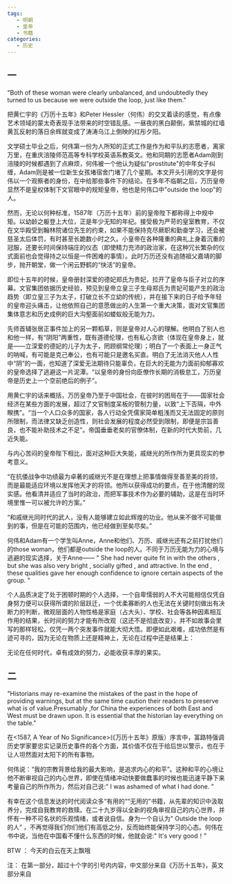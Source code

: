 ```yaml
---
tags:
   - 明朝
   - 皇帝
   - 书籍
categories:
   - 历史
---
```



## 一



"Both of these woman were clearly unbalanced, and undoubtedly they turned to us because we were outside the loop, just like them."



把黄仁宇的《万历十五年》和Peter Hessler（何伟）的<River Town>交叉着读的感觉，有点像艺术领域的蒙太奇表现手法带来的时空错乱感。一昼夜的黑白颠倒，紫禁城的红墙黄瓦反射的落日余辉就变成了涛涛乌江上倒映的红彤夕阳。



文学硕士毕业之后，何伟第一份为人所知的正式工作是作为和平队的志愿者，离家万里，在重庆涪陵师范高等专科学校英语系教英文。他和同期的志愿者Adam刚到涪陵的时候都遇到了点麻烦，何伟被一个他认为疑似"prostitute"的中年女子纠缠，Adam则是被一位新生女孩堵宿舍门堵了几个星期。本文开头引用的文字是何伟以一个观察者的身份，在<River Town>中给那些事件下的结论。在多年不临朝之后，万历皇帝显然不是皇权体制下文官眼中的规矩皇帝，他也是何伟口中"outside the loop"的人。



然而，无论以何种标准，1587年（万历十五年）前的皇帝陛下都称得上中规中矩。以幼龄之躯登上大位，正是年少无知的年纪。接受极为严苛的皇室教育，不仅在文华殿受到翰林院诸位先生的约束，如果不能保持克尽厥职和勤奋学习，还会被慈圣太后体罚，有时甚至长跪数小时之久。小皇帝在各种隆重的典礼上身着沉重的冠服，还要长时间保持端庄的仪态（即使精力充沛的政治家，在这种冗长繁杂的仪式面前也会觉得持之以恒是一件困难的事情）。此时万历还没有追随祖父嘉靖的脚步，抛开朝堂，做一个闲云野鹤的“快活”的皇帝。



即位十五年的时候，皇帝册封深爱的德妃郑氏为贵妃，拉开了皇帝与臣子对立的序幕。文官集团依据历史经验，预见到皇帝立皇三子生母郑氏为贵妃可能产生的政治趋势（即立皇三子为太子，打破立长不立幼的传统），并在接下来的日子给予年轻的皇帝迎头痛击，让他依照自己的意愿做出的人生第一个重大决策，面对文官集团集体意志和历史成例的巨大沟壑面前如蝼蚁般无能为力。



先师首辅张居正事件加上的另一颗稻草，则是皇帝对人心的理解。他明白了别人也和他一样，有“阴阳”两重性，既有道德伦理，也有私心贪欲（体现在皇帝身上，就是——立深爱的德妃的儿子为太子，罔顾纲常伦理）；明白了一个表面上一身正气的呐喊，有可能是克己奉公，也有可能只是邀名买直。明白了无法消灭他人人性中“阴”的一面，也知道了深爱无法期待只能辜负，在巨大的无能为力面前抑郁寡欢的皇帝选择了逃避这一片泥潭。“以皇帝的身份向臣僚作长期的消极怠工，万历皇帝是历史上一个空前绝后的例子”。



用黄仁宇的话来概括，万历皇帝乃至于中国社会，在彼时的困局在于——国家社会经济在某些方面的发展，超过了文官制度呆板的管制力量，以致“上下否隔，中外睽携”。“当一个人口众多的国家，各人行动全凭儒家简单粗浅而又无法固定的原则所限制，而法律又缺乏创造性，则社会发展的程度必然受到限制，即便是宗旨善良，也不能补助技术之不足”。帝国垂垂老矣的官僚体制，在新的时代大势前，几近失能。



与内心苦闷的皇帝陛下相比，面对这种巨大失能，戚继光的所作所为更具现实的参考意义。



“在抗倭战争中功绩最为卓著的戚继光不是在理想上把事情做得至善至美的将领，而是最能适应环境以发挥他天才的将领。他所以获得成功的要点，在于他清醒的现实感。他看清并适应了当时的政治，而把军事技术作为必要的辅助，这是在当时环境里惟一可以被允许的方案。”



“和戚继光同时代的武人，没有人能够建立如此辉煌的功业。他从来不做不可能做到的事，但是在可能的范围内，他已经做到至矣尽矣。”



何伟和Adam有一个学生叫Anne，Anne和他们、万历、戚继光还有之前打扰他们的those woman，他们都是outside the loop的人。不同于万历无能为力的心境与逃避的现实选择，关于Anne—— " She had never quite fit in with the others , but she was also very bright , socially gifted , and attractive. In the end , these qualities gave her enough confidence to ignore certain aspects of the group. "



个人品质决定了处于困顿时期的个人选择，一个自卑懦弱的人不大可能相信仅凭自身努力便可以获得所谓的阶层跃迁，一个优柔寡断的人也无法在关键时刻做出有决断力的判断，微观层面的人物性格是家庭（占大头）、学校、社会等各种因素相互作用的结果，长时间的努力才能有所改观（这还不是彻底改变），并不如故事会里写的那样轻松，仅凭一两个突发事件就能大彻大悟。即便如此艰难，成功依然是有迹可寻的，因为无论在物质上还是精神上，无论在过程中还是结果上：



无论在任何时代，卓有成效的努力，必能收获丰厚的果实。





## 二



"Historians may re-examine the mistakes of the past in the hope of providing warnings, but at the same time caution their readers to preserve what is of value.Presumably ,for China the experiences of both East and West must be drawn upon. It is essential that the historian lay everything on the table."



在<1587, A Year of No Significance>(《万历十五年》原版）序言中，富路特强调历史学家要忠实记录历史事件的各个方面，其价值不仅在于给后世以警示，也在于让人坦然面对太阳下的所有事物。



何伟说：“我的宗教背景给我的最大影响，是追求内心的和平”。这种和平的心境让他不断审视自己的内心世界，即使在情绪冲动快要做蠢事的时候也能迅速平静下来考量自己的所作所为，然后对自己说:" I was ashamed of what I had done. "



有幸在这个信息发达的时代阅读众多“有用的““无用的”书籍，从先辈的知识中汲取养分，完成自我教育的救赎。在二十九岁得以全新的视角审视自己的内心世界，并怀有一种不可名状的乐观情绪，或者说自信。身为一个自认为" Outside the loop 的人” ，不再觉得我们你们他们有高低之分，反而始终能保持学习的心态。何伟在书中说，当他在中国看不懂什么东西的时候，他就会说:" It's very good！"





BTW ： 今天的白云在天上飘哦

注： 在第一部分，超过十个字的引号内内容，中文部分来自《万历十五年》，英文部分来自<RIver Town>
